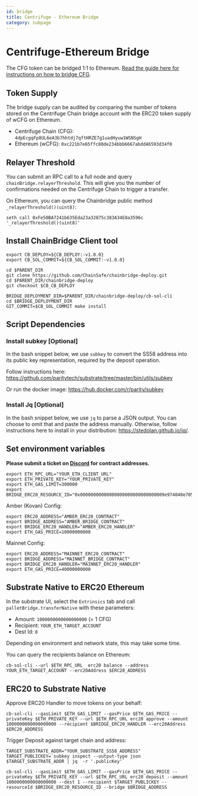 ```yaml
---
id: bridge
title: Centrifuge - Ethereum Bridge
category: subpage
---
```


# Centrifuge-Ethereum Bridge

The CFG token can be bridged 1:1 to Ethereum. [Read the guide here for instructions on how to bridge CFG](/user/cfg-bridge).

## Token Supply

The bridge supply can be audited by comparing the number of tokens stored on the Centrifuge Chain bridge account with the ERC20 token supply of wCFG on Ethereum.

- Centrifuge Chain (CFG): `4dpEcgqFp8UL6eA3b7hhtdj7qftHRZE7g1uadHyuw1WSNSgH`
- Ethereum (wCFG): `0xc221b7e65ffc80de234bbb6667abdd46593d34f0`

## Relayer Threshold

You can submit an RPC call to a full node and query `chainBridge.relayerThreshold`. This will give you the number of confirmations needed on the Centrifuge Chain to trigger a transfer.

On Ethereum, you can query the Chainbridge public method `_relayerThreshold()(uint8)`:

```
seth call 0xFe50BA7241b635Eda23a32875c383A34E8a3596c '_relayerThreshold()(uint8)'
```

## Install ChainBridge Client tool

```=bash
export CB_DEPLOY=${CB_DEPLOY:-v1.0.0}
export CB_SOL_COMMIT=${CB_SOL_COMMIT:-v1.0.0}

cd $PARENT_DIR
git clone https://github.com/ChainSafe/chainbridge-deploy.git
cd $PARENT_DIR/chainbridge-deploy
git checkout $CB_CB_DEPLOY

BRIDGE_DEPLOYMENT_DIR=$PARENT_DIR/chainbridge-deploy/cb-sol-cli
cd $BRIDGE_DEPLOYMENT_DIR
GIT_COMMIT=$CB_SOL_COMMIT make install
```

## Script Dependencies

### Install subkey [Optional]

In the bash snippet below, we use `subkey` to convert the SS58 address into its public key representation, required by the deposit operation.

Follow instructions here: https://github.com/paritytech/substrate/tree/master/bin/utils/subkey

Or run the docker image: https://hub.docker.com/r/parity/subkey

### Install Jq [Optional]

In the bash snippet below, we use `jq` to parse a JSON output. You can choose to omit that and paste the address manually.
Otherwise, follow instructions here to install in your distribution: https://stedolan.github.io/jq/.

## Set environment variables

**Please submit a ticket on [Discord](https://discord.com/invite/yEzyUq5gxF) for contract addresses.**

```=bash
export ETH_RPC_URL="YOUR_ETH_CLIENT_URL"
export ETH_PRIVATE_KEY="YOUR_PRIVATE_KEY"
export ETH_GAS_LIMIT=300000
export BRIDGE_ERC20_RESOURCE_ID="0x00000000000000000000000000000009e974040e705c10fb4de576d6cc261900"

```

Amber (Kovan) Config:

```=bash
export ERC20_ADDRESS="AMBER_ERC20_CONTRACT"
export BRIDGE_ADDRESS="AMBER_BRIDGE_CONTRACT"
export BRIDGE_ERC20_HANDLER="AMBER_ERC20_HANDLER"
export ETH_GAS_PRICE=10000000000

```

Mainnet Config:

```=bash
export ERC20_ADDRESS="MAINNET_ERC20_CONTRACT"
export BRIDGE_ADDRESS="MAINNET_BRIDGE_CONTRACT"
export BRIDGE_ERC20_HANDLER="MAINNET_ERC20_HANDLER"
export ETH_GAS_PRICE=40000000000

```

## Substrate Native to ERC20 Ethereum

In the substrate UI, select the `Extrinsics` tab and call `palletBridge.transferNative` with these parameters:

- Amount: `1000000000000000000` (= 1 CFG)
- Recipient: `YOUR_ETH_TARGET_ACCOUNT`
- Dest Id: `0`

Depending on environment and network state, this may take some time.

You can query the recipients balance on Ethereum:

```=bash
cb-sol-cli --url $ETH_RPC_URL  erc20 balance --address YOUR_ETH_TARGET_ACCOUNT --erc20Address $ERC20_ADDRESS
```

## ERC20 to Substrate Native

Approve ERC20 Handler to move tokens on your behalf:

```=bash
cb-sol-cli --gasLimit $ETH_GAS_LIMIT --gasPrice $ETH_GAS_PRICE --privateKey $ETH_PRIVATE_KEY --url $ETH_RPC_URL erc20 approve --amount 1000000000000000000 --recipient $BRIDGE_ERC20_HANDLER --erc20Address $ERC20_ADDRESS

```

Trigger Deposit against target chain and address:

```=bash
TARGET_SUBSTRATE_ADDR="YOUR_SUBSTRATE_SS58_ADDRESS"
TARGET_PUBLICKEY=`subkey inspect --output-type json $TARGET_SUBSTRATE_ADDR | jq  -r '.publicKey'`

cb-sol-cli --gasLimit $ETH_GAS_LIMIT --gasPrice $ETH_GAS_PRICE --privateKey $ETH_PRIVATE_KEY --url $ETH_RPC_URL erc20 deposit --amount 1000000000000000000 --dest 1 --recipient $TARGET_PUBLICKEY --resourceId $BRIDGE_ERC20_RESOURCE_ID --bridge $BRIDGE_ADDRESS
```
